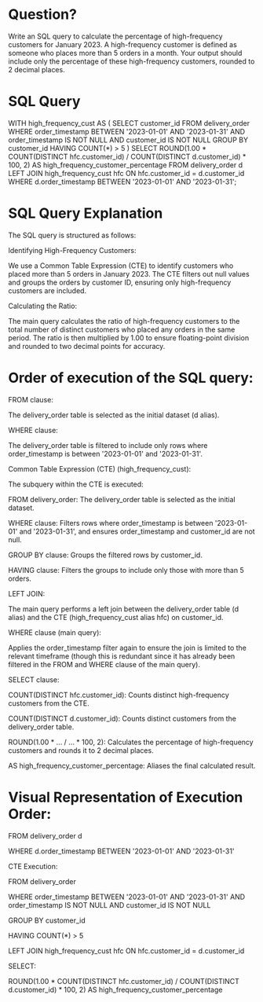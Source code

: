# Question?
Write an SQL query to calculate the percentage of high-frequency customers for January 2023. A high-frequency customer is defined as someone who places more than 5 orders in a month. Your output should include only the percentage of these high-frequency customers, rounded to 2 decimal places.

# SQL Query
WITH high_frequency_cust AS (
    SELECT 
        customer_id 
    FROM 
        delivery_order 
    WHERE 
        order_timestamp BETWEEN '2023-01-01' AND '2023-01-31'
        AND order_timestamp IS NOT NULL
        AND customer_id IS NOT NULL
    GROUP BY 
        customer_id 
    HAVING 
        COUNT(*) > 5
)
SELECT 
    ROUND(1.00 * COUNT(DISTINCT hfc.customer_id) / COUNT(DISTINCT d.customer_id) * 100, 2) AS high_frequency_customer_percentage
FROM 
    delivery_order d 
LEFT JOIN 
    high_frequency_cust hfc 
ON 
    hfc.customer_id = d.customer_id 
WHERE 
    d.order_timestamp BETWEEN '2023-01-01' AND '2023-01-31';

# SQL Query Explanation
The SQL query is structured as follows:

Identifying High-Frequency Customers:

We use a Common Table Expression (CTE) to identify customers who placed more than 5 orders in January 2023.
The CTE filters out null values and groups the orders by customer ID, ensuring only high-frequency customers are included.

Calculating the Ratio:

The main query calculates the ratio of high-frequency customers to the total number of distinct customers who placed any orders in the same period.
The ratio is then multiplied by 1.00 to ensure floating-point division and rounded to two decimal points for accuracy.

# Order of execution of the SQL query:

FROM clause:

The delivery_order table is selected as the initial dataset (d alias).

WHERE clause:

The delivery_order table is filtered to include only rows where order_timestamp is between '2023-01-01' and '2023-01-31'.

Common Table Expression (CTE) (high_frequency_cust):

The subquery within the CTE is executed:

FROM delivery_order: The delivery_order table is selected as the initial dataset.

WHERE clause: Filters rows where order_timestamp is between '2023-01-01' and '2023-01-31', and ensures order_timestamp and customer_id are not null.

GROUP BY clause: Groups the filtered rows by customer_id.

HAVING clause: Filters the groups to include only those with more than 5 orders.

LEFT JOIN:

The main query performs a left join between the delivery_order table (d alias) and the CTE (high_frequency_cust alias hfc) on customer_id.

WHERE clause (main query):

Applies the order_timestamp filter again to ensure the join is limited to the relevant timeframe (though this is redundant since it has already been filtered in the FROM and WHERE clause of the main query).

SELECT clause:

COUNT(DISTINCT hfc.customer_id): Counts distinct high-frequency customers from the CTE.

COUNT(DISTINCT d.customer_id): Counts distinct customers from the delivery_order table.

ROUND(1.00 * ... / ... * 100, 2): Calculates the percentage of high-frequency customers and rounds it to 2 decimal places.

AS high_frequency_customer_percentage: Aliases the final calculated result.

# Visual Representation of Execution Order:

FROM delivery_order d

WHERE d.order_timestamp BETWEEN '2023-01-01' AND '2023-01-31'

CTE Execution:

FROM delivery_order

WHERE order_timestamp BETWEEN '2023-01-01' AND '2023-01-31' AND order_timestamp IS NOT NULL AND customer_id IS NOT NULL

GROUP BY customer_id

HAVING COUNT(*) > 5

LEFT JOIN high_frequency_cust hfc ON hfc.customer_id = d.customer_id

SELECT:

ROUND(1.00 * COUNT(DISTINCT hfc.customer_id) / COUNT(DISTINCT d.customer_id) * 100, 2) AS high_frequency_customer_percentage
